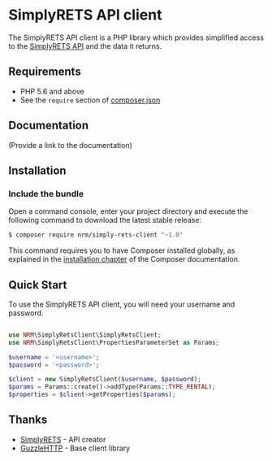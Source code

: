 SimplyRETS API client
======================

The SimplyRETS API client is a PHP library which provides simplified access to
the [SimplyRETS API](https://docs.simplyrets.com/api/index.html) and the data
it returns.

Requirements
------------

- PHP 5.6 and above
- See the `require` section of [composer.json](composer.json)

Documentation
-------------

(Provide a link to the documentation)

Installation
------------

### Include the bundle

Open a command console, enter your project directory and execute the following
command to download the latest stable release:

```bash
$ composer require nrm/simply-rets-client "~1.0"
```

This command requires you to have Composer installed globally, as explained
in the [installation chapter](https://getcomposer.org/doc/00-intro.md)
of the Composer documentation.

Quick Start
-----------

To use the SimplyRETS API client, you will need your username and password.

```php

use NRM\SimplyRetsClient\SimplyRetsClient;
use NRM\SimplyRetsClient\PropertiesParameterSet as Params;

$username = '<username>';
$password = '<password>';

$client = new SimplyRetsClient($username, $password);
$params = Params::create()->addType(Params::TYPE_RENTAL);
$properties = $client->getProperties($params);

```

Thanks
------

- [SimplyRETS](http://simplyrets.com) - API creator
- [GuzzleHTTP](http://docs.guzzlephp.org) - Base client library
